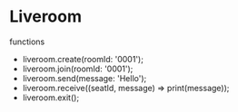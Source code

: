 # Liveroom

functions

- liveroom.create(roomId: '0001');
- liveroom.join(roomId: '0001');
- liveroom.send(message: 'Hello');
- liveroom.receive((seatId, message) => print(message));
- liveroom.exit();